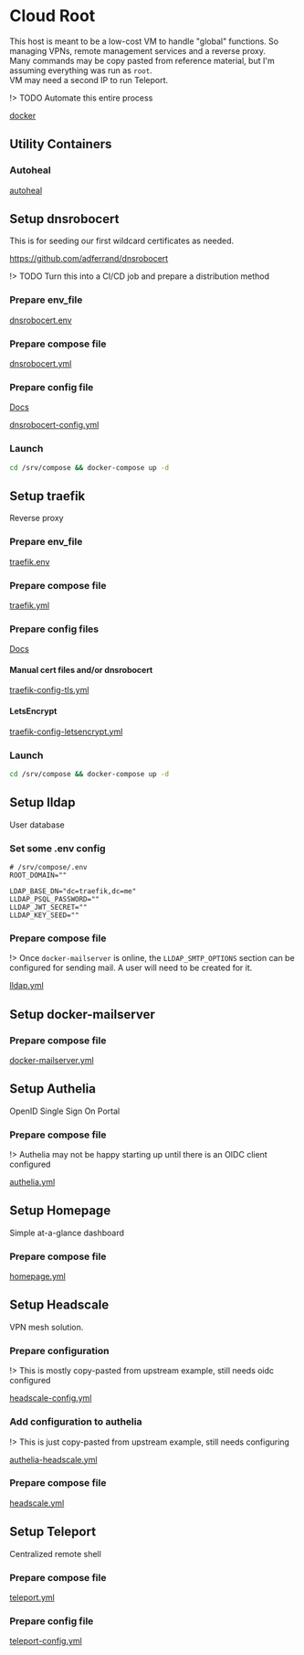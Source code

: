 # Cloud Root

This host is meant to be a low-cost VM to handle "global" functions. So managing VPNs, remote management services and a reverse proxy.  
Many commands may be copy pasted from reference material, but I'm assuming everything was run as `root`.  
VM may need a second IP to run Teleport.

!> TODO Automate this entire process

[docker](common/docker.md ':include')

## Utility Containers

### Autoheal

[autoheal](compose/autoheal.yml ':include :type=code yaml')

## Setup dnsrobocert

This is for seeding our first wildcard certificates as needed.

https://github.com/adferrand/dnsrobocert

!> TODO Turn this into a CI/CD job and prepare a distribution method

### Prepare env_file

[dnsrobocert.env](compose/dnsrobocert/dnsrobocert.env ':include :type=code bash')

### Prepare compose file

[dnsrobocert.yml](compose/dnsrobocert/dnsrobocert.yml ':include :type=code yaml')

### Prepare config file

[Docs](https://dnsrobocert.readthedocs.io/en/latest/configuration_reference.html)

[dnsrobocert-config.yml](compose/dnsrobocert/config.yml ':include :type=code yaml')

### Launch

```bash
cd /srv/compose && docker-compose up -d
```

## Setup traefik

Reverse proxy

### Prepare env_file

[traefik.env](compose/traefik/traefik.env ':include :type=code bash')

### Prepare compose file

[traefik.yml](compose/traefik/traefik.yml ':include :type=code yaml')

### Prepare config files

[Docs](https://doc.traefik.io/traefik/)

#### Manual cert files and/or dnsrobocert

[traefik-config-tls.yml](compose/traefik/config-tls.yml ':include :type=code yaml')

#### LetsEncrypt

[traefik-config-letsencrypt.yml](compose/traefik/config-letsencrypt.yml ':include :type=code yaml')

### Launch

```bash
cd /srv/compose && docker-compose up -d
```

## Setup lldap

User database

### Set some .env config
```shell
# /srv/compose/.env
ROOT_DOMAIN=""

LDAP_BASE_DN="dc=traefik,dc=me"
LLDAP_PSQL_PASSWORD=""
LLDAP_JWT_SECRET=""
LLDAP_KEY_SEED=""
```

### Prepare compose file
!> Once `docker-mailserver` is online, the `LLDAP_SMTP_OPTIONS` section can be configured for sending mail. A user will need to be created for it.

[lldap.yml](compose/lldap.yml ':include :type=code yaml')

## Setup docker-mailserver
### Prepare compose file

[docker-mailserver.yml](compose/docker-mailserver.yml ':include :type=code yaml')

## Setup Authelia
OpenID Single Sign On Portal

### Prepare compose file
!> Authelia may not be happy starting up until there is an OIDC client configured

[authelia.yml](compose/authelia.yml ':include :type=code yaml')


## Setup Homepage
Simple at-a-glance dashboard

### Prepare compose file

[homepage.yml](compose/homepage.yml ':include :type=code yaml')

## Setup Headscale
VPN mesh solution.

### Prepare configuration

!> This is mostly copy-pasted from upstream example, still needs oidc configured

[headscale-config.yml](compose/headscale/config.yaml ':include :type=code yaml')

### Add configuration to authelia

!> This is just copy-pasted from upstream example, still needs configuring

[authelia-headscale.yml](compose/headscale/authelia.yml ':include :type=code yaml')

### Prepare compose file

[headscale.yml](compose/headscale/headscale.yml ':include :type=code yaml')


## Setup Teleport
Centralized remote shell

### Prepare compose file

[teleport.yml](compose/teleport/teleport.yml ':include :type=code yaml')

### Prepare config file

[teleport-config.yml](compose/teleport/config.yaml ':include :type=code yaml')
